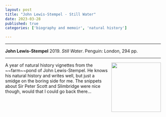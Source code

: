 ```yaml
---
layout: post
title: "John Lewis-Stempel - Still Water"
date: 2023-03-28
published: true
categories: ['biography and memoir', 'natural history']

---
```



***
<b>John Lewis-Stempel</b> 2019. _Still Water_. Penguin: London, 294 pp.

***
<img align="right" width="160" src="https://cdn2.penguin.com.au/covers/original/9781473542525.jpg" alt="">  
A year of natural history vignettes from the ~~farm~~pond of John Lewis-Stempel.  He knows his natural history and writes well, but just a smidge on the boring side for me.  The snippets about Sir Peter Scott and Slimbridge were nice though, would that I could go back there...



